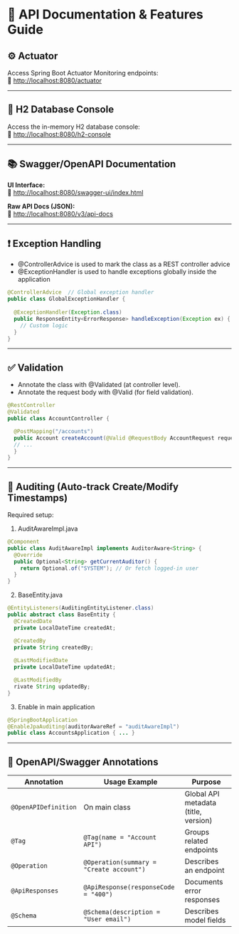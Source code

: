 # 📝 API Documentation & Features Guide

## ⚙️ Actuator
Access Spring Boot Actuator Monitoring endpoints:  
🔗 [http://localhost:8080/actuator](http://localhost:8080/actuator)

---

## 💾 H2 Database Console
Access the in-memory H2 database console:  
🔗 [http://localhost:8080/h2-console](http://localhost:8080/h2-console)

---

## 📚 Swagger/OpenAPI Documentation
**UI Interface:**  
🔗 [http://localhost:8080/swagger-ui/index.html](http://localhost:8080/swagger-ui/index.html)

**Raw API Docs (JSON):**  
🔗 [http://localhost:8080/v3/api-docs](http://localhost:8080/v3/api-docs)

---

## ❗ Exception Handling
- @ControllerAdvice is used to mark the class as a REST controller advice
- @ExceptionHandler is used to handle exceptions globally inside the application
```java
@ControllerAdvice  // Global exception handler
public class GlobalExceptionHandler {
  
  @ExceptionHandler(Exception.class)
  public ResponseEntity<ErrorResponse> handleException(Exception ex) {
    // Custom logic
  }
}
```

---

## ✅ Validation
- Annotate the class with @Validated (at controller level).
- Annotate the request body with @Valid (for field validation).
```java
@RestController
@Validated
public class AccountController {

  @PostMapping("/accounts")
  public Account createAccount(@Valid @RequestBody AccountRequest request) {
  // ...
  }
}
```

---

## 📅 Auditing (Auto-track Create/Modify Timestamps)
Required setup:
1. AuditAwareImpl.java
```java
@Component
public class AuditAwareImpl implements AuditorAware<String> {
  @Override
  public Optional<String> getCurrentAuditor() {
    return Optional.of("SYSTEM"); // Or fetch logged-in user
  }
}
```
2. BaseEntity.java
```java
@EntityListeners(AuditingEntityListener.class)
public abstract class BaseEntity {
  @CreatedDate
  private LocalDateTime createdAt;

  @CreatedBy
  private String createdBy;
  
  @LastModifiedDate
  private LocalDateTime updatedAt;

  @LastModifiedBy
  rivate String updatedBy;
}
```
3. Enable in main application
```java
@SpringBootApplication
@EnableJpaAuditing(auditorAwareRef = "auditAwareImpl")
public class AccountsApplication { ... }
```

---

## 📜 OpenAPI/Swagger Annotations
| Annotation          | Usage Example                          | Purpose                          |
|---------------------|---------------------------------------|----------------------------------|
| `@OpenAPIDefinition`| On main class                         | Global API metadata (title, version) |
| `@Tag`              | `@Tag(name = "Account API")`          | Groups related endpoints         |
| `@Operation`        | `@Operation(summary = "Create account")` | Describes an endpoint           |
| `@ApiResponses`     | `@ApiResponse(responseCode = "400")`   | Documents error responses       |
| `@Schema`           | `@Schema(description = "User email")`  | Describes model fields          |
